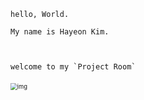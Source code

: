 ```
hello, World. 

My name is Hayeon Kim.   



welcome to my `Project Room` 
```



​                                                                       <img src="https://camo.githubusercontent.com/bf063669af1fce133b5bd33b653d09ffa8d5ebf69ef190f84b1fc9b2d155e8a9/68747470733a2f2f63646e2e63726f77647069632e6e65742f6c6973742d7468756d622f7468756d625f6c5f38454442333132353042383844394541324139333132443141444337333031382e706e67" alt="img" style="zoom:67%;" />   



   



